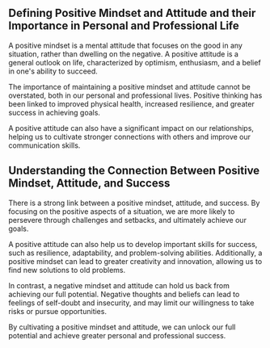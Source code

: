 
Defining Positive Mindset and Attitude and their Importance in Personal and Professional Life
---------------------------------------------------------------------------------------------

A positive mindset is a mental attitude that focuses on the good in any situation, rather than dwelling on the negative. A positive attitude is a general outlook on life, characterized by optimism, enthusiasm, and a belief in one's ability to succeed.

The importance of maintaining a positive mindset and attitude cannot be overstated, both in our personal and professional lives. Positive thinking has been linked to improved physical health, increased resilience, and greater success in achieving goals.

A positive attitude can also have a significant impact on our relationships, helping us to cultivate stronger connections with others and improve our communication skills.

Understanding the Connection Between Positive Mindset, Attitude, and Success
----------------------------------------------------------------------------

There is a strong link between a positive mindset, attitude, and success. By focusing on the positive aspects of a situation, we are more likely to persevere through challenges and setbacks, and ultimately achieve our goals.

A positive attitude can also help us to develop important skills for success, such as resilience, adaptability, and problem-solving abilities. Additionally, a positive mindset can lead to greater creativity and innovation, allowing us to find new solutions to old problems.

In contrast, a negative mindset and attitude can hold us back from achieving our full potential. Negative thoughts and beliefs can lead to feelings of self-doubt and insecurity, and may limit our willingness to take risks or pursue opportunities.

By cultivating a positive mindset and attitude, we can unlock our full potential and achieve greater personal and professional success.

